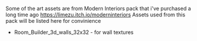 Some of the art assets are from Modern Interiors pack that i've purchased a long time ago
https://limezu.itch.io/moderninteriors
Assets used from this pack will be listed here for convinience 
* Room_Builder_3d_walls_32x32  - for wall textures

